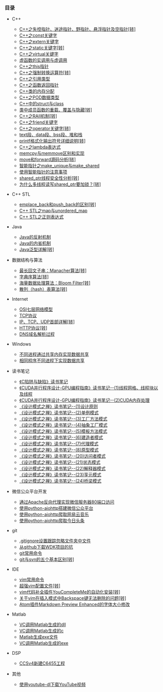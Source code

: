 ### 目录

* C++
    * [C++之失控指针、迷途指针、野指针、悬浮指针及空指针[转]](C++/C++之失控指针、迷途指针、野指针、悬浮指针及空指针[转].md)
    * [C++之const关键字](C++/C++之const关键字.md)
    * [C++之extern关键字](C++/C++之extern关键字.md)
    * [C++之static关键字[转]](C++/C++之static关键字[转].md)
    * [C++之virtual关键字](C++/C++之virtual关键字.md)
    * [虚函数的实调用与虚调用](C++/虚函数的实调用与虚调用.md)
    * [C++之this指针](C++/C++之this指针.md)
    * [C++之强制转换运算符[转]](C++/C++之强制转换运算符[转].md)
    * [C++之引用类型](C++/C++之引用类型.md)
    * [C++之函数返回指针](C++/C++之函数返回指针.md)
    * [C++类的内存分配](C++/C++类的内存分配.md)
    * [C++之POD数据类型](C++/C++之POD数据类型.md)
    * [C++中的struct与class](C++/C++中的struct与class.md)
    * [类中成员函数的重载、覆盖与隐藏[转]](C++/类中成员函数的重载、覆盖与隐藏[转].md)
    * [C++之RAII机制[转]](C++/C++之RAII机制[转].md)
    * [C++之friend关键字](C++/C++之friend关键字.md)
    * [C++之operator关键字[转]](C++/C++之operator关键字[转].md)
    * [text段、data段、bss段、堆和栈](C++/text段、data段、bss段、堆和栈.md)
    * [printf格式化输出符号详细说明[转]](C++/printf格式化输出符号详细说明[转].md)
    * [C++之lambda表达式](C++/C++之lambda表达式.md)
    * [memcpy与memmove区别和实现](C++/memcpy与memmove区别和实现.md)
    * [move和forward源码分析[转]](C++/move和forward源码分析[转].md)
    * [智能指针之make_unique与make_shared](C++/智能指针之make_unique与make_shared.md)
    * [使用智能指针的注意事项](C++/使用智能指针的注意事项.md)
    * [shared_ptr线程安全性分析[转]](C++/shared_ptr线程安全性分析[转].md)
    * [为什么多线程读写shared_ptr要加锁？[转]](C++/为什么多线程读写shared_ptr要加锁？[转].md)

* C++ STL
    * [emplace_back和push_back的区别[转]](C++%20STL/emplace_back和push_back的区别[转].md)
    * [C++ STL之map与unordered_map](C++%20STL/C++%20STL之map与unordered_map.md)
    * [C++ STL之正则表达式](C++%20STL/C++%20STL之正则表达式.md)

* Java
    * [Java的反射机制](Java/Java的反射机制.md)
    * [Java的内省机制](Java/Java的内省机制.md)
    * [Java泛型详解[转]](Java/Java泛型详解[转].md)

* 数据结构与算法
    * [最长回文子串：Manacher算法[转]](数据结构与算法/最长回文子串：Manacher算法[转].md)
    * [字典序算法[转]](数据结构与算法/字典序算法[转].md)
    * [海量数据处理算法：Bloom Filter[转]](数据结构与算法/海量数据处理算法：Bloom%20Filter[转].md)
    * [散列（hash）表算法[转]](数据结构与算法/散列（hash）表算法[转].md)

* Internet
    * [OSI七层网络模型](Internet/OSI七层网络模型.md)
    * [TCP协议](Internet/TCP协议.md)
    * [IP、TCP、UDP首部详解[转]](Internet/IP、TCP、UDP首部详解[转].md)
    * [HTTP协议[转]](Internet/HTTP协议[转].md)
    * [DNS域名解析过程](Internet/DNS域名解析过程.md)

* Windows
    * [不同进程通过共享内存实现数据共享](Windows/不同进程通过共享内存实现数据共享.md)
    * [相同程序不同进程下实现数据共享](Windows/相同程序不同进程下实现数据共享.md)

* 读书笔记
    * [《C陷阱与缺陷》读书笔记](读书笔记/《C陷阱与缺陷》读书笔记.md)
    * [《CUDA并行程序设计-GPU编程指南》读书笔记--(1)线程网格、线程块以及线程](读书笔记/《CUDA并行程序设计-GPU编程指南》读书笔记--(1)线程网格、线程块以及线程.md)
    * [《CUDA并行程序设计-GPU编程指南》读书笔记--(2)CUDA内存处理](读书笔记/《CUDA并行程序设计-GPU编程指南》读书笔记--(2)CUDA内存处理.md)
    * [《设计模式之禅》读书笔记--(1)设计原则](读书笔记/《设计模式之禅》读书笔记--(1)设计原则.md)
    * [《设计模式之禅》读书笔记--(2)单例模式](读书笔记/《设计模式之禅》读书笔记--(2)单例模式.md)
    * [《设计模式之禅》读书笔记--(3)工厂方法模式](读书笔记/《设计模式之禅》读书笔记--(3)工厂方法模式.md)
    * [《设计模式之禅》读书笔记--(4)抽象工厂模式](读书笔记/《设计模式之禅》读书笔记--(4)抽象工厂模式.md)
    * [《设计模式之禅》读书笔记--(5)模板方法模式](读书笔记/《设计模式之禅》读书笔记--(5)模板方法模式.md)
    * [《设计模式之禅》读书笔记--(6)建造者模式](读书笔记/《设计模式之禅》读书笔记--(6)建造者模式.md)
    * [《设计模式之禅》读书笔记--(7)代理模式](读书笔记/《设计模式之禅》读书笔记--(7)代理模式.md)
    * [《设计模式之禅》读书笔记--(8)原型模式](读书笔记/《设计模式之禅》读书笔记--(8)原型模式.md)
    * [《设计模式之禅》读书笔记--(20)访问者模式](读书笔记/《设计模式之禅》读书笔记--(20)访问者模式.md)
    * [《设计模式之禅》读书笔记--(21)状态模式](读书笔记/《设计模式之禅》读书笔记--(21)状态模式.md)
    * [《设计模式之禅》读书笔记--(22)解释器模式](读书笔记/《设计模式之禅》读书笔记--(22)解释器模式.md)
    * [《设计模式之禅》读书笔记--(23)享元模式](读书笔记/《设计模式之禅》读书笔记--(23)享元模式.md)
    * [《设计模式之禅》读书笔记--(24)桥梁模式](读书笔记/《设计模式之禅》读书笔记--(24)桥梁模式.md)

* 微信公众平台开发
    * [通过Apache反向代理实现微信服务器80端口访问](微信公众平台开发/通过Apache反向代理实现微信服务器80端口访问.md)
    * [使用python-aiohttp搭建微信公众平台](微信公众平台开发/使用python-aiohttp搭建微信公众平台.md)
    * [使用python-aiohttp爬取网易云音乐](微信公众平台开发/使用python-aiohttp爬取网易云音乐.md)
    * [使用python-aiohttp爬取今日头条](微信公众平台开发/使用python-aiohttp爬取今日头条.md)

* git
    * [.gitignore设置跟踪忽略文件夹中文件](git/.gitignore设置跟踪忽略文件夹中文件.md)
    * [从github下载WDK项目的坑](git/从github下载WDK项目的坑.md)
    * [git常用命令](git/git常用命令.md)
    * [git与svn的五个基本区别[转]](git/git与svn的五个基本区别[转].md)

* IDE
    * [vim常用命令](IDE/vim常用命令.md)
    * [超强vim配置文件[转]](IDE/超强vim配置文件[转].md)
    * [vim代码补全插件YouCompleteMe的自动化安装[转]](IDE/vim代码补全插件YouCompleteMe的自动化安装[转].md)
    * [关于vim在插入模式中Backspace键无法删除的问题[转]](IDE/关于vim在插入模式中Backspace键无法删除的问题[转].md)
    * [Atom插件Markdown Preview Enhanced的字体大小修改](IDE/Atom插件Markdown%20Preview%20Enhanced的字体大小修改.md)

* Matlab
    * [VC调用Matlab生成的dll](Matlab/VC调用Matlab生成的dll.md)
    * [VC调用Matlab生成的c](Matlab/VC调用Matlab生成的c.md)
    * [Matlab生成exe文件](Matlab/Matlab生成exe文件.md)
    * [VC调用Matlab生成的exe](Matlab/VC调用Matlab生成的exe.md)

* DSP
    * [CCSv4新建C6455工程](DSP/CCSv4新建C6455工程.md)

* 其他
    * [使用youtube-dl下载YouTube视频](其他/使用youtube-dl下载YouTube视频.md)
